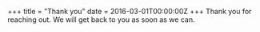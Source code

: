 +++
title = "Thank you"
date = 2016-03-01T00:00:00Z
+++
Thank you for reaching out. We will get back to you as soon as we can.

